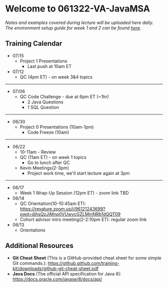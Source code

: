 # Welcome to 061322-VA-JavaMSA

*Notes and examples covered during lecture will be uploaded here daily.  
The environment setup guide for week 1 and 2 can be found [here](https://github.com/061322-VA-JavaMSA/notes/blob/main/setup/env_guide.md).*

## Training Calendar

* 07/15
    * Project 1 Presentations
        * Last push at 10am ET
* 07/12
    * QC (4pm ET) - on week 3&4 topics

<hr>

* 07/06
    * QC Code Challenge - due at 6pm ET (~1hr)
        * 2 Java Questions
        * 1 SQL Question

<hr>


* 06/30
    * Project 0 Presentations (10am-1pm)
        * Code Freeze (10am)

<hr>

* 06/22
    * 10-11am - Review
    * QC (11am ET) - on week 1 topics
        * Go to lunch after QC
    * Kevin Meetings(2-3pm)
        * Project work time, we'll start lecture again at 3pm 

<hr>

* 06/17
    * Week 1 Wrap-Up Session (12pm ET) - zoom link TBD
* 06/14
    * QC Orientation(10-10:45am ET): https://revature.zoom.us/j/96121243699?pwd=djhsQzJiMnp0VUwvcGZLMmNRb1dQQT09  
    * Cohort advisor intro meeting(2-2:10pm ET): regular zoom link
* 06/13
    * Orientations

## Additional Resources

*  **Git Cheat Sheet** (This is a GitHub-provided cheat sheet for some simple Git commands.): https://github.github.com/training-kit/downloads/github-git-cheat-sheet.pdf
*  **Java Docs** (The official API specification for Java 8): https://docs.oracle.com/javase/8/docs/api/
